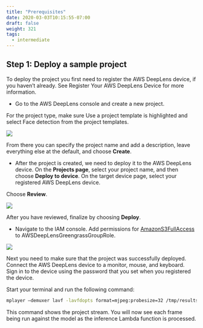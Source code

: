 ```yaml
---
title: "Prerequisites"
date: 2020-03-03T10:15:55-07:00
draft: false
weight: 321
tags:
  - intermediate
---
```

## Step 1: Deploy a sample project

To deploy the project you first need to register the AWS DeepLens device, if you haven’t already. See Register Your AWS DeepLens Device for more information.

+ Go to the AWS DeepLens console and create a new project.

For the project type, make sure Use a project template is highlighted and select Face detection from the project templates.

![](/images/040_track_coffee_consumption/041_prerequisites/coffee-counter-3-2.gif)

From there you can specify the project name and add a description, leave everything else at the default, and choose __Create__.

+ After the project is created, we need to deploy it to the AWS DeepLens device. On the __Projects page__, select your project name, and then choose __Deploy to device__. On the target device page, select your registered AWS DeepLens device.

Choose __Review__.

![](/images/040_track_coffee_consumption/041_prerequisites/coffee-counter-4.gif)

After you have reviewed, finalize by choosing __Deploy__.

+ Navigate to the IAM console. Add permissions for [AmazonS3FullAccess](https://console.aws.amazon.com/iam/home?region=us-east-1#/policies/arn%3Aaws%3Aiam%3A%3Aaws%3Apolicy%2FAmazonS3FullAccess) to AWSDeepLensGreengrassGroupRole.

![](/images/040_track_coffee_consumption/041_prerequisites/coffee-counter-5.gif)

Next you need to make sure that the project was successfully deployed. Connect the AWS DeepLens device to a monitor, mouse, and keyboard. Sign in to the device using the password that you set when you registered the device.

Start your terminal and run the following command:

```bash
mplayer —demuxer lavf -lavfdopts format=mjpeg:probesize=32 /tmp/results.mjpeg
```
This command shows the project stream. You will now see each frame being run against the model as the inference Lambda function is processed.
